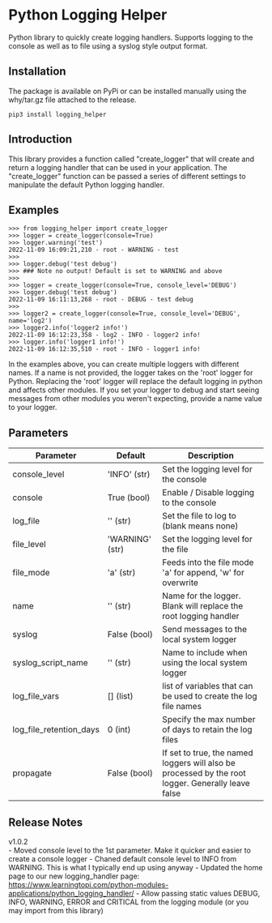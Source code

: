 # Python Logging Helper
Python library to quickly create logging handlers.  Supports logging to the console as well as to file using a syslog style output format.

## Installation
The package is available on PyPi or can be installed manually using the why/tar.gz file attached to the release.

    pip3 install logging_helper

## Introduction
This library provides a function called "create_logger" that will create and return a logging handler that can be used in your application.  The "create_logger" function can be passed a series of different settings to manipulate the default Python logging handler.

## Examples

    >>> from logging_helper import create_logger
    >>> logger = create_logger(console=True)
    >>> logger.warning('test')
    2022-11-09 16:09:21,210 - root - WARNING - test
    >>>
    >>> logger.debug('test debug')
    >>> ### Note no output! Default is set to WARNING and above
    >>>
    >>> logger = create_logger(console=True, console_level='DEBUG')
    >>> logger.debug('test debug')
    2022-11-09 16:11:13,268 - root - DEBUG - test debug
    >>> 
    >>> logger2 = create_logger(console=True, console_level='DEBUG', name='log2')
    >>> logger2.info('logger2 info!')
    2022-11-09 16:12:23,358 - log2 - INFO - logger2 info!
    >>> logger.info('logger1 info!')
    2022-11-09 16:12:35,510 - root - INFO - logger1 info!

In the examples above, you can create multiple loggers with different names.  If a name is not provided, the logger takes on the 'root' logger for Python.  Replacing the 'root' logger will replace the default logging in python and affects other modules.  If you set your logger to debug and start seeing messages from other modules you weren't expecting, provide a name value to your logger.

## Parameters
| Parameter | Default | Description |
| --------- | ------- | ----------- |
| console_level | 'INFO' (str) | Set the logging level for the console
| console | True (bool) | Enable / Disable logging to the console
| log_file | '' (str) | Set the file to log to (blank means none)
| file_level | 'WARNING' (str) | Set the logging level for the file
| file_mode | 'a' (str) | Feeds into the file mode 'a' for append, 'w' for overwrite
| name | '' (str) | Name for the logger. Blank will replace the root logging handler
| syslog | False (bool) | Send messages to the local system logger
| syslog_script_name | '' (str) | Name to include when using the local system logger
| log_file_vars | [] (list) | list of variables that can be used to create the log file names
| log_file_retention_days | 0 (int) | Specify the max number of days to retain the log files
| propagate | False (bool) | If set to true, the named loggers will also be processed by the root logger.  Generally leave false

## Release Notes

v1.0.2  
        - Moved console level to the 1st parameter.  Make it quicker and easier to create a console logger
        - Chaned default console level to INFO from WARNING.  This is what I typically end up using anyway
        - Updated the home page to our new logging_handler page:  https://www.learningtopi.com/python-modules-applications/python_logging_handler/
        - Allow passing static values DEBUG, INFO, WARNING, ERROR and CRITICAL from the logging module (or you may import from this library)
